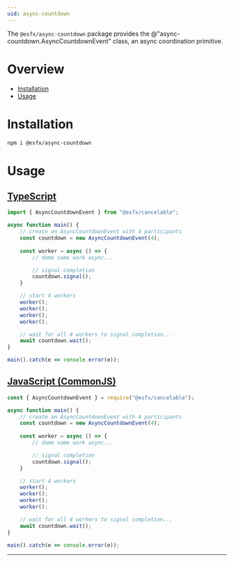 ```yaml
---
uid: async-countdown
---
```


The `@esfx/async-countdown` package provides the @"async-countdown.AsyncCountdownEvent" class, an async coordination primitive.

# Overview

* [Installation](#installation)
* [Usage](#usage)

# Installation

```sh
npm i @esfx/async-countdown
```

# Usage

## [TypeScript](#tab/ts)
```ts
import { AsyncCountdownEvent } from "@esfx/cancelable";

async function main() {
    // create an AsyncCountdownEvent with 4 participants
    const countdown = new AsyncCountdownEvent(4);
    
    const worker = async () => {
        // dome some work async...

        // signal completion
        countdown.signal();
    }

    // start 4 workers
    worker();
    worker();
    worker();
    worker();

    // wait for all 4 workers to signal completion...
    await countdown.wait();
}

main().catch(e => console.error(e));
```

## [JavaScript (CommonJS)](#tab/js)
```js
const { AsyncCountdownEvent } = require("@esfx/cancelable");

async function main() {
    // create an AsyncCountdownEvent with 4 participants
    const countdown = new AsyncCountdownEvent(4);
    
    const worker = async () => {
        // dome some work async...

        // signal completion
        countdown.signal();
    }

    // start 4 workers
    worker();
    worker();
    worker();
    worker();

    // wait for all 4 workers to signal completion...
    await countdown.wait();
}

main().catch(e => console.error(e));
```

***